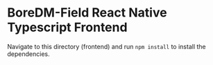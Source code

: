 # BoreDM-Field React Native Typescript Frontend

Navigate to this directory (frontend) and run `npm install` to install the dependencies.
